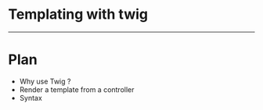 # Templating with twig

---

# Plan

*   Why use Twig ?
*   Render a template from a controller
*   Syntax
